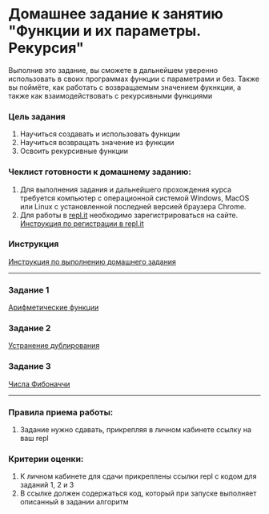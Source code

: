 # Домашнее задание к занятию "Функции и их параметры. Рекурсия"

Выполнив это задание, вы сможете в дальнейшем уверенно использовать в своих программах функции с параметрами и без. Также вы поймёте, как работать с возвращаемым значением фукнкции, а также как взаимодействовать с рекурсивными функциями

### Цель задания

1. Научиться создавать и использовать функции
2. Научиться возвращать значение из функции
3. Освоить рекурсивные функции

### Чеклист готовности к домашнему заданию:

1. Для выполнения задания и дальнейшего прохождения курса требуется компьютер с операционной системой Windows, MacOS или Linux с установленной последней версией браузера Chrome.
2. Для работы в [repl.it](https://repl.it/) необходимо зарегистрироваться на сайте. [Инструкция по регистрации в repl.it](https://github.com/netology-code/cpps-homeworks/tree/main/common/replit)

### Инструкция

[Инструкция по выполнению домашнего задания](https://github.com/netology-code/cpps-homeworks/blob/main/common/readme.md)

------

### Задание 1

[Арифметические функции](01)

### Задание 2

[Устранение дублирования](02)

### Задание 3

[Числа Фибоначчи](03)

------

### Правила приема работы:

1. Задание нужно сдавать, прикрепляя в личном кабинете ссылку на ваш repl

### Критерии оценки:

1. К личном кабинете для сдачи прикреплены ссылки repl с кодом для заданий 1, 2 и 3
2. В ссылке должен содержаться код, который при запуске выполняет описанный в задании алгоритм

